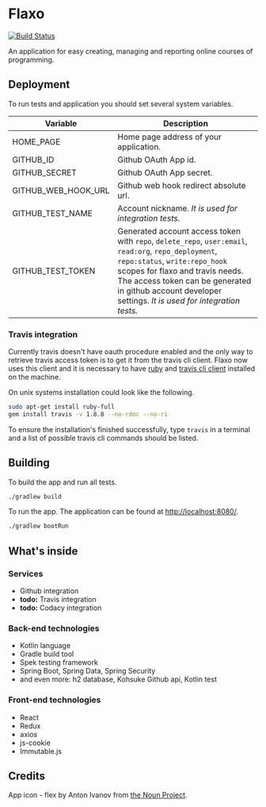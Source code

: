 # Flaxo
[![Build Status](https://travis-ci.org/tcibinan/flaxo.svg?branch=dev)](https://travis-ci.org/tcibinan/flaxo)

An application for easy creating, managing and reporting online courses of programming.


## Deployment

To run tests and application you should set several system variables.

| Variable | Description |
|---|---|
| HOME_PAGE | Home page address of your application. |
| GITHUB_ID | Github OAuth App id. |
| GITHUB_SECRET | Github OAuth App secret. |
| GITHUB_WEB_HOOK_URL | Github web hook redirect absolute url. |
| GITHUB_TEST_NAME | Account nickname. *It is used for integration tests.* |
| GITHUB_TEST_TOKEN | Generated account access token with `repo`, `delete_repo`, `user:email`, `read:org`, `repo_deployment`, `repo:status`, `write:repo_hook` scopes for flaxo and travis needs. The access token can be generated in github account developer settings. *It is used for integration tests.* |

### Travis integration

Currently travis doesn't have oauth procedure enabled 
and the only way to retrieve travis access token is to get it from the travis cli client. 
Flaxo now uses this client and it is necessary to have [ruby](https://www.ruby-lang.org/en/documentation/installation/) 
and [travis cli client](https://github.com/travis-ci/travis.rb#installation) installed on the machine.

On unix systems installation could look like the following.
```bash
sudo apt-get install ruby-full
gem install travis -v 1.8.8 --no-rdoc --no-ri
```

To ensure the installation's finished successfully, type `travis` in a terminal 
and a list of possible travis cli commands should be listed.

## Building

To build the app and run all tests.

```bash
./gradlew build
```

To run the app. The application can be found at [http://localhost:8080/](http://localhost:8080/).

```bash
./gradlew bootRun
```


## What's inside

### Services
- Github integration
- **todo:** Travis integration
- **todo:** Codacy integration

### Back-end technologies
- Kotlin language
- Gradle build tool
- Spek testing framework
- Spring Boot, Spring Data, Spring Security
- and even more: h2 database, Kohsuke Github api, Kotlin test

### Front-end technologies
- React
- Redux
- axios
- js-cookie
- Immutable.js

## Credits

App icon - flex by  Anton Ivanov from [the Noun Project](https://thenounproject.com).